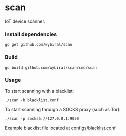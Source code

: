 # scan
IoT device scanner.
### Install dependencies
```
go get github.com/wybiral/scan
```
### Build
```
go build github.com/wybiral/scan/cmd/scan
```
### Usage
To start scanning with a blacklist:
```
./scan -b blacklist.conf
```
To start scanning through a SOCKS proxy (such as Tor):
```
./scan -p socks5://127.0.0.1:9050
```
Example blacklist file located at [configs/blacklist.conf](https://github.com/wybiral/scan/blob/master/configs/blacklist.conf)

